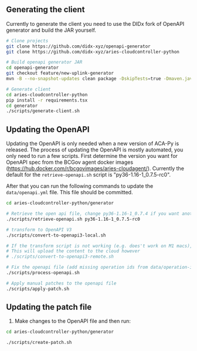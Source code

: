 ## Generating the client

Currently to generate the client you need to use the DIDx fork of OpenAPI generator and build the JAR yourself.

```sh
# Clone projects
git clone https://github.com/didx-xyz/openapi-generator
git clone https://github.com/didx-xyz/aries-cloudcontroller-python

# Build openapi generator JAR
cd openapi-generator
git checkout feature/new-uplink-generator
mvn -B --no-snapshot-updates clean package -DskipTests=true -Dmaven.javadoc.skip=true -Djacoco.skip=true

# Generate client
cd aries-cloudcontroller-python
pip install -r requirements.tsx
cd generator
./scripts/generate-client.sh
```

## Updating the OpenAPI

Updating the OpenAPI is only needed when a new version of ACA-Py is released. The process of updating the OpenAPI is mostly automated, you only need to run a few scripts. First determine the version you want for OpenAPI spec from the BCGov agent docker images (https://hub.docker.com/r/bcgovimages/aries-cloudagent/). Currently the default for the `retrieve-openapi.sh` script is "py36-1.16-1_0.7.5-rc0".

After that you can run the following commands to update the `data/openapi.yml` file. This file should be committed.

```sh
cd aries-cloudcontroller-python/generator

# Retrieve the open api file, change py36-1.16-1_0.7.4 if you want another version
./scripts/retrieve-openapi.sh py36-1.16-1_0.7.5-rc0

# transform to OpenAPI V3
./scripts/convert-to-openapi3-local.sh

# If the transform script is not working (e.g. does't work on M1 macs), you can also use an online converter
# This will upload the content to the cloud however
# ./scripts/convert-to-openapi3-remote.sh

# Fix the openapi file (add missing operation ids from data/operation-id-map.yml)
./scripts/process-openapi.sh

# Apply manual patches to the openapi file
./scripts/apply-patch.sh
```

## Updating the patch file

1. Make changes to the OpenAPI file and then run:

```sh
cd aries-cloudcontroller-python/generator

./scripts/create-patch.sh
```
